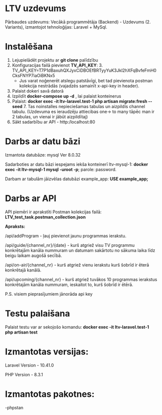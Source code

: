 # LTV uzdevums
Pārbaudes uzdevums: Vecākā programmētāja (Backend) - Uzdevums (2. Variants), izmantojot tehnoloģijas: Laravel + MySql.

# Instalēšana
1. Lejupielādēt projektu ar **git clone** palīdzību
2. Konfiguracijas failā pievienot **TV_API_KEY**:
   3. TV_API_KEY=T7P1dBaxuhQXJyxCiDBOEfBRTyyYuK3Jkl2hXFqBvfeFmH0CksFNYP7iaOiBKNx5
      - Jus varat noģenerēt atslegu patstāvīgi, bet tad pievienota postman kolekcija nestrādās (vajadzēs samainīt x-api-key in header).
4. Palaist dokeri savā datorā
5. Izpildīt **docker-compose up -d** , lai palaist konteinerus
6. Palaist: **docker exec -it ltv-laravel.test-1 php artisan migrate:fresh --seed**
   7. Tas noinstalles nepieciešamas tabulas un aizpildīs channel tabulu. (Uzdevuma es ieraudzēju attiecibas one-> to many tāpēc man ir 2 tabulas, un vienai ir jābūt aizpildītaj)
8. Sākt sadarbību ar API -  http:/localhost:80

# Darbs ar datu bāzi
Izmantota datubāze: mysql Ver 8.0.32

Sadarboties ar datu bāzi iespejams iekša konteinerī ltv-mysql-1:
**docker exec -it ltv-mysql-1 mysql -uroot -p**;  parole: password.

Darbam ar tabulām jāizvēlas datubāzi example_app: **USE example_app;**

# Darbs ar API
API piemēri ir aprakstīti Postman kolekcijas failā: **LTV_test_task.postman_collection.json**

**Apraksts:** 

/api/addProgram - ļauj pievienot jaunu programmas ierakstu.

/api/guide/{channel_nr}/{date} - kurš atgriež visu TV programmu konkrētajām kanāla nummuram un datumam sakārtotu no sākuma laika līdz beigu laikam augošā secībā.

/api/on-air/{channel_nr} - kurš atgriež vienu ierakstu kurš šobrīd ir ēterā konkrētajā kanālā.

/api/upcoming/{channel_nr} - kurš atgriež tuvākos 10 programmas ierakstus konkrētajām kanāla nummuram, ieskaitot to, kurš šobrīd ir ētērā.

P.S. visiem pieprasījumiem jānorāda api key

# Testu palaišana
Palaist testu var ar sekojošo komandu: **docker exec -it ltv-laravel.test-1 php artisan test**

# Izmantotas versijas:
Laravel Version - 10.41.0

PHP Version - 8.3.1

# Izmantotas pakotnes:
-phpstan
